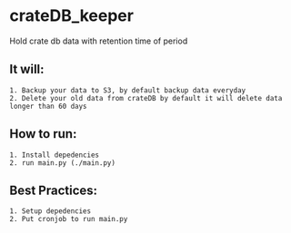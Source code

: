# crateDB_keeper
Hold crate db data with retention time of period

## It will:
    1. Backup your data to S3, by default backup data everyday
    2. Delete your old data from crateDB by default it will delete data longer than 60 days

## How to run:
    1. Install depedencies
    2. run main.py (./main.py)

## Best Practices:
    1. Setup depedencies
    2. Put cronjob to run main.py

